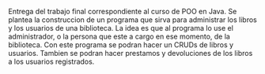 Entrega del trabajo final correspondiente al curso de POO en Java.
Se plantea la construccion de un programa que sirva para administrar los libros y los usuarios de una biblioteca.
La idea es que al programa lo use el administrador, o la persona que este a cargo en ese momento, de la biblioteca.
Con este programa se podran hacer un CRUDs de libros y usuarios. Tambien se podran hacer prestamos y devoluciones de los libros a los usuarios registrados.
